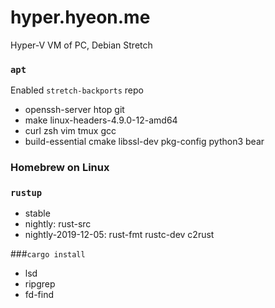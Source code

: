hyper.hyeon.me
========
Hyper-V VM of PC, Debian Stretch

### `apt`
Enabled `stretch-backports` repo

- openssh-server htop git
- make linux-headers-4.9.0-12-amd64
- curl zsh vim tmux gcc
- build-essential cmake libssl-dev pkg-config python3 bear

### Homebrew on Linux

### `rustup`
- stable
- nightly: rust-src
- nightly-2019-12-05: rust-fmt rustc-dev c2rust

###`cargo install`
- lsd
- ripgrep
- fd-find
